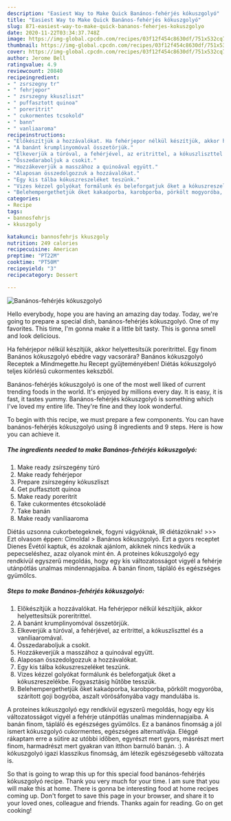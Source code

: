 ```yaml
---
description: "Easiest Way to Make Quick Banános-fehérjés kókuszgolyó"
title: "Easiest Way to Make Quick Banános-fehérjés kókuszgolyó"
slug: 871-easiest-way-to-make-quick-bananos-feherjes-kokuszgolyo
date: 2020-11-22T03:34:37.748Z
image: https://img-global.cpcdn.com/recipes/03f12f454c8630df/751x532cq70/bananos-feherjes-kokuszgolyo-recept-foto.jpg
thumbnail: https://img-global.cpcdn.com/recipes/03f12f454c8630df/751x532cq70/bananos-feherjes-kokuszgolyo-recept-foto.jpg
cover: https://img-global.cpcdn.com/recipes/03f12f454c8630df/751x532cq70/bananos-feherjes-kokuszgolyo-recept-foto.jpg
author: Jerome Bell
ratingvalue: 4.9
reviewcount: 20840
recipeingredient:
- " zsrszegny tr"
- " fehrjepor"
- " zsrszegny kkuszliszt"
- " puffasztott quinoa"
- " poreritrit"
- " cukormentes tcsokold"
- " bann"
- " vanliaaroma"
recipeinstructions:
- "Előkészítjük a hozzávalókat. Ha fehérjepor nélkül készítjük, akkor helyettesítsük poreritrittel."
- "A banánt krumplinyomóval összetörjük."
- "Elkeverjük a túróval, a fehérjével, az eritrittel, a kókuszliszttel és a vaníliaaromával."
- "Összedaraboljuk a csokit."
- "Hozzákeverjük a masszához a quinoával együtt."
- "Alaposan összedolgozzuk a hozzávalókat."
- "Egy kis tálba kókuszreszeléket teszünk."
- "Vizes kézzel golyókat formálunk és beleforgatjuk őket a kókuszreszelékbe. Fogyasztásig hűtőbe tesszük."
- "Belehempergethetjük őket kakaóporba, karobporba, pörkölt mogyoróba, szárított goji bogyóba, aszalt vörösáfonyába vagy mandulába is."
categories:
- Recipe
tags:
- bannosfehrjs
- kkuszgoly

katakunci: bannosfehrjs kkuszgoly 
nutrition: 249 calories
recipecuisine: American
preptime: "PT22M"
cooktime: "PT50M"
recipeyield: "3"
recipecategory: Dessert

---
```



![Banános-fehérjés kókuszgolyó](https://img-global.cpcdn.com/recipes/03f12f454c8630df/751x532cq70/bananos-feherjes-kokuszgolyo-recept-foto.jpg)

Hello everybody, hope you are having an amazing day today. Today, we're going to prepare a special dish, banános-fehérjés kókuszgolyó. One of my favorites. This time, I'm gonna make it a little bit tasty. This is gonna smell and look delicious.

Ha fehérjepor nélkül készítjük, akkor helyettesítsük poreritrittel. Egy finom Banános kókuszgolyó ebédre vagy vacsorára? Banános kókuszgolyó Receptek a Mindmegette.hu Recept gyűjteményében! Diétás kókuszgolyó teljes kiőrlésű cukormentes kekszből.

Banános-fehérjés kókuszgolyó is one of the most well liked of current trending foods in the world. It's enjoyed by millions every day. It is easy, it is fast, it tastes yummy. Banános-fehérjés kókuszgolyó is something which I've loved my entire life. They're fine and they look wonderful.


To begin with this recipe, we must prepare a few components. You can have banános-fehérjés kókuszgolyó using 8 ingredients and 9 steps. Here is how you can achieve it.

<!--inarticleads1-->

##### The ingredients needed to make Banános-fehérjés kókuszgolyó:

1. Make ready  zsírszegény túró
1. Make ready  fehérjepor
1. Prepare  zsírszegény kókuszliszt
1. Get  puffasztott quinoa
1. Make ready  poreritrit
1. Take  cukormentes étcsokoládé
1. Take  banán
1. Make ready  vaníliaaroma


Diétás uzsonna cukorbetegeknek, fogyni vágyóknak, IR diétázóknak! &gt;&gt;&gt; Ezt olvasom éppen: Címoldal &gt; Banános kókuszgolyó. Ezt a gyors receptet Dienes Évétól kaptuk, és azoknak ajánlom, akiknek nincs kedvük a pepecseléshez, azaz olyanok mint én. A proteines kókuszgolyó egy rendkívül egyszerű megoldás, hogy egy kis változatosságot vigyél a fehérje utánpótlás unalmas mindennapjaiba. A banán finom, tápláló és egészséges gyümölcs. 

<!--inarticleads2-->

##### Steps to make Banános-fehérjés kókuszgolyó:

1. Előkészítjük a hozzávalókat. Ha fehérjepor nélkül készítjük, akkor helyettesítsük poreritrittel.
1. A banánt krumplinyomóval összetörjük.
1. Elkeverjük a túróval, a fehérjével, az eritrittel, a kókuszliszttel és a vaníliaaromával.
1. Összedaraboljuk a csokit.
1. Hozzákeverjük a masszához a quinoával együtt.
1. Alaposan összedolgozzuk a hozzávalókat.
1. Egy kis tálba kókuszreszeléket teszünk.
1. Vizes kézzel golyókat formálunk és beleforgatjuk őket a kókuszreszelékbe. Fogyasztásig hűtőbe tesszük.
1. Belehempergethetjük őket kakaóporba, karobporba, pörkölt mogyoróba, szárított goji bogyóba, aszalt vörösáfonyába vagy mandulába is.


A proteines kókuszgolyó egy rendkívül egyszerű megoldás, hogy egy kis változatosságot vigyél a fehérje utánpótlás unalmas mindennapjaiba. A banán finom, tápláló és egészséges gyümölcs. Ez a banános finomság a jól ismert kókuszgolyó cukormentes, egészséges alternatívája. Eléggé rákaptam erre a sütire az utóbbi időben, egyrészt mert gyors, másrészt mert finom, harmadrészt mert gyakran van itthon barnuló banán. :). A kókuszgolyó igazi klasszikus finomság, ám létezik egészségesebb változata is. 

So that is going to wrap this up for this special food banános-fehérjés kókuszgolyó recipe. Thank you very much for your time. I am sure that you will make this at home. There is gonna be interesting food at home recipes coming up. Don't forget to save this page in your browser, and share it to your loved ones, colleague and friends. Thanks again for reading. Go on get cooking!

